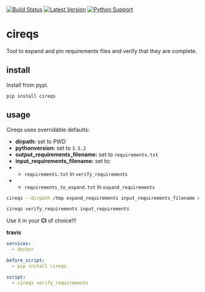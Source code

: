 
[![Build Status](https://travis-ci.org/trustpilot/python-cireqs.svg?branch=master)](https://travis-ci.org/trustpilot/python-cireqs) [![Latest Version](https://img.shields.io/pypi/v/cireqs.svg)](https://pypi.python.org/pypi/cireqs) [![Python Support](https://img.shields.io/pypi/pyversions/cireqs.svg)](https://pypi.python.org/pypi/cireqs)

# cireqs

Tool to expand and pin requirements files and verify that they are complete.

## install
Install from pypi.

`pip install cireqs`

## usage

Cireqs uses overridable defaults:

* **dirpath:** set to PWD
* **pythonversion:** set to `3.5.2`
* **output_requirements_filename:** set to `requirements.txt`
* **input_requirements_filename:** set to:
* * `requirements.txt` in `verify_requirements`
* * `requirements_to_expand.txt` in `expand_requirements`


```bash
cireqs --dirpath /tmp expand_requirements input_requirements_filename output_requirements_filename

cireqs verify_requirements input_requirements
```

Use it in your **CI** of choice!!!

**travis**
```yaml
services:
  - docker

before_script:
  - pip install cireqs

script:
  - cireqs verify_requirements
```

